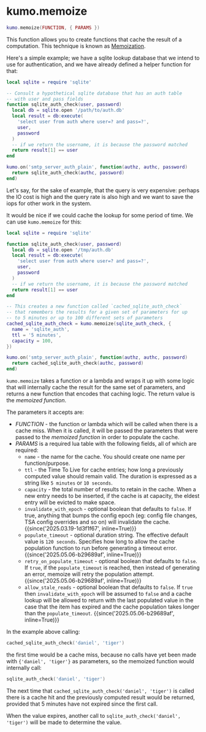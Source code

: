 # kumo.memoize

```lua
kumo.memoize(FUNCTION, { PARAMS })
```

This function allows you to create functions that cache the result of a
computation.  This technique is known as
[Memoization](https://en.wikipedia.org/wiki/Memoization).

Here's a simple example; we have a sqlite lookup database that we intend to use
for authentication, and we have already defined a helper function for that:

```lua
local sqlite = require 'sqlite'

-- Consult a hypothetical sqlite database that has an auth table
-- with user and pass fields
function sqlite_auth_check(user, password)
  local db = sqlite.open '/path/to/auth.db'
  local result = db:execute(
    'select user from auth where user=? and pass=?',
    user,
    password
  )
  -- if we return the username, it is because the password matched
  return result[1] == user
end

kumo.on('smtp_server_auth_plain', function(authz, authc, password)
  return sqlite_auth_check(authc, password)
end)
```

Let's say, for the sake of example, that the query is very expensive: perhaps
the IO cost is high and the query rate is also high and we want to save the iops
for other work in the system.

It would be nice if we could cache the lookup for some period of time.
We can use `kumo.memoize` for this:

```lua
local sqlite = require 'sqlite'

function sqlite_auth_check(user, password)
  local db = sqlite.open '/tmp/auth.db'
  local result = db:execute(
    'select user from auth where user=? and pass=?',
    user,
    password
  )
  -- if we return the username, it is because the password matched
  return result[1] == user
end

-- This creates a new function called `cached_sqlite_auth_check`
-- that remembers the results for a given set of parameters for up
-- to 5 minutes or up to 100 different sets of parameters
cached_sqlite_auth_check = kumo.memoize(sqlite_auth_check, {
  name = 'sqlite_auth',
  ttl = '5 minutes',
  capacity = 100,
})

kumo.on('smtp_server_auth_plain', function(authz, authc, password)
  return cached_sqlite_auth_check(authc, password)
end)
```

`kumo.memoize` takes a function or a lambda and wraps it up with some logic
that will internally cache the result for the same set of parameters, and
returns a new function that encodes that caching logic.  The return value is
the *memoized function*.

The parameters it accepts are:

* *FUNCTION* - the function or lambda which will be called when there is a cache miss.
  When it is called, it will be passed the parameters that were passed to the *memoized function* in order to populate the cache.
* *PARAMS* is a required lua table with the following fields, all of which are required:
     * `name` - the name for the cache. You should create one name per function/purpose.
     * `ttl` - the Time To Live for cache entries; how long a previously computed
       value should remain valid.  The duration is expressed as a string like `5
       minutes` or `10 seconds`.
     * `capacity` - the total number of results to retain in the cache. When a new
       entry needs to be inserted, if the cache is at capacity, the eldest entry
       will be evicted to make space.
     * `invalidate_with_epoch` - optional boolean that defaults to `false`.
       If true, anything that bumps the config epoch (eg: config file changes,
       TSA config overrides and so on) will invalidate the cache. {{since('2025.03.19-1d3f1f67', inline=True)}}
     * `populate_timeout` - optional duration string. The effective default
       value is `120 seconds`.  Specifies how long to allow the cache population
       function to run before generating a timeout error. {{since('2025.05.06-b29689af', inline=True)}}
     * `retry_on_populate_timeout` - optional boolean that defaults to `false`.
       If `true`, if the `populate_timeout` is reached, then instead of generating
       an error, memoize will retry the population attempt.
       {{since('2025.05.06-b29689af', inline=True)}}
     * `allow_stale_reads` - optional boolean that defaults to `false`.  If
       `true` then `invalidate_with_epoch` will be assumed to `false` and a
       cache lookup will be allowed to return with the last populated value in
       the case that the item has expired and the cache population takes longer
       than the `populate_timeout`. {{since('2025.05.06-b29689af', inline=True)}}

In the example above calling:

```lua
cached_sqlite_auth_check('daniel', 'tiger')
```

the first time would be a cache miss, because no calls have yet been made with `{'daniel', 'tiger'}` as parameters, so the memoized function would internally call:

```lua
sqlite_auth_check('daniel', 'tiger')
```

The next time that `cached_sqlite_auth_check('daniel', 'tiger')` is called there
is a cache hit and the previously computed result would be returned, provided that
5 minutes have not expired since the first call.

When the value expires, another call to `sqlite_auth_check('daniel', 'tiger')` will
be made to determine the value.

